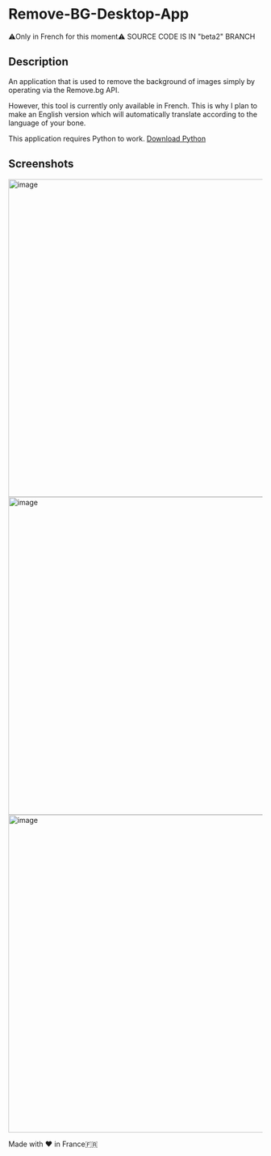 # Remove-BG-Desktop-App
⚠Only in French for this moment⚠
SOURCE CODE IS IN "beta2" BRANCH
## Description
An application that is used to remove the background of images simply by operating via the Remove.bg API.

However, this tool is currently only available in French. This is why I plan to make an English version which will automatically translate according to the language of your bone.

This application requires Python to work. <a href="ms-windows-store://pdp?hl=fr-fr&gl=us&referrer=storeforweb&source=https%3A%2F%2Fapps.microsoft.com%2Fdetail%2F9ncvdn91xzqp%3Fhl%3Den-us%26gl%3DUS&productid=9ncvdn91xzqp&ocid=storeweb-pdp-open-cta">Download Python</a>

## Screenshots
<img width="629" alt="image" src="https://github.com/ilikedev/Remove-BG-Desktop-App/assets/165187156/ee4dc4b9-d14b-4fcc-ba29-e22b94fb5400">
<img width="629" alt="image" src="https://github.com/ilikedev/Remove-BG-Desktop-App/assets/165187156/ca6e1c23-53f0-41cb-b828-9d4a9f7c71df">
<img width="629" alt="image" src="https://github.com/ilikedev/Remove-BG-Desktop-App/assets/165187156/196b3ec6-d105-44a5-9a0f-d926e84c9d4b">


Made with ❤ in France🇫🇷
